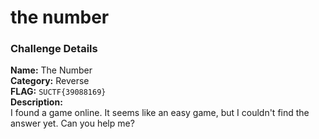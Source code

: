 # the number

### Challenge Details  

**Name:** The Number  
**Category:** Reverse  
**FLAG:** `SUCTF{39088169}`  
**Description:**  
I found a game online. It seems like an easy game, but I couldn't find the answer yet. Can you help me?
